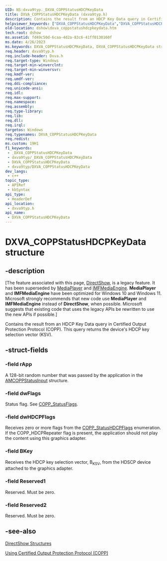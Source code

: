 ```yaml
---
UID: NS:dxva9typ._DXVA_COPPStatusHDCPKeyData
title: DXVA_COPPStatusHDCPKeyData (dxva9typ.h)
description: Contains the result from an HDCP Key Data query in Certified Output Protection Protocol (COPP). This query returns the device's HDCP key selection vector (KSV).
helpviewer_keywords: ["DXVA_COPPStatusHDCPKeyData","DXVA_COPPStatusHDCPKeyData structure [DirectShow]","DXVA_COPPStatusHDCPKeyDataStructure","_DXVA_COPPStatusHDCPKeyData","dshow.dxva_coppstatushdcpkeydata","dxva9typ/DXVA_COPPStatusHDCPKeyData"]
old-location: dshow\dxva_coppstatushdcpkeydata.htm
tech.root: dshow
ms.assetid: fd49c50d-6caa-4d2a-83c6-41ff0130160f
ms.date: 4/26/2023
ms.keywords: DXVA_COPPStatusHDCPKeyData, DXVA_COPPStatusHDCPKeyData structure [DirectShow], DXVA_COPPStatusHDCPKeyDataStructure, _DXVA_COPPStatusHDCPKeyData, dshow.dxva_coppstatushdcpkeydata, dxva9typ/DXVA_COPPStatusHDCPKeyData
req.header: dxva9typ.h
req.include-header: Dxva.h
req.target-type: Windows
req.target-min-winverclnt: 
req.target-min-winversvr: 
req.kmdf-ver: 
req.umdf-ver: 
req.ddi-compliance: 
req.unicode-ansi: 
req.idl: 
req.max-support: 
req.namespace: 
req.assembly: 
req.type-library: 
req.lib: 
req.dll: 
req.irql: 
targetos: Windows
req.typenames: DXVA_COPPStatusHDCPKeyData
req.redist: 
ms.custom: 19H1
f1_keywords:
 - _DXVA_COPPStatusHDCPKeyData
 - dxva9typ/_DXVA_COPPStatusHDCPKeyData
 - DXVA_COPPStatusHDCPKeyData
 - dxva9typ/DXVA_COPPStatusHDCPKeyData
dev_langs:
 - c++
topic_type:
 - APIRef
 - kbSyntax
api_type:
 - HeaderDef
api_location:
 - dxva9typ.h
api_name:
 - DXVA_COPPStatusHDCPKeyData
---
```


# DXVA_COPPStatusHDCPKeyData structure


## -description

\[The feature associated with this page, [DirectShow](/windows/win32/directshow/directshow), is a legacy feature. It has been superseded by [MediaPlayer](/uwp/api/Windows.Media.Playback.MediaPlayer) and [IMFMediaEngine](/windows/win32/api/mfmediaengine/nn-mfmediaengine-imfmediaengine). **MediaPlayer** and **IMFMediaEngine** have been optimized for Windows 10 and Windows 11. Microsoft strongly recommends that new code use **MediaPlayer** and **IMFMediaEngine** instead of **DirectShow**, when possible. Microsoft suggests that existing code that uses the legacy APIs be rewritten to use the new APIs if possible.\]

Contains the result from an HDCP Key Data query in Certified Output Protection Protocol (COPP). This query returns the device's HDCP key selection vector (KSV).

## -struct-fields

### -field rApp

A 128-bit random number that was passed by the application in the <a href="/windows/desktop/api/strmif/ns-strmif-amcoppstatusinput">AMCOPPStatusInput</a> structure.

### -field dwFlags

Status flag. See <a href="/windows/desktop/api/dxva9typ/ne-dxva9typ-copp_statusflags">COPP_StatusFlags</a>.

### -field dwHDCPFlags

Receives zero or more flags from the <a href="/windows/desktop/api/dxva9typ/ne-dxva9typ-copp_statushdcpflags">COPP_StatusHDCPFlags</a> enumeration. If the COPP_HDCPRepeater flag is present, the application should not play the content using this graphics adapter.

### -field BKey

Receives the HDCP key selection vector, B<sub>KSV</sub>, from the HDSCP device attached to the graphics adapter.

### -field Reserved1

Reserved. Must be zero.

### -field Reserved2

Reserved. Must be zero.

## -see-also

<a href="/windows/desktop/DirectShow/directshow-structures">DirectShow Structures</a>



<a href="/windows/desktop/DirectShow/using-certified-output-protection-protocol--copp">Using Certified Output Protection Protocol (COPP)</a>